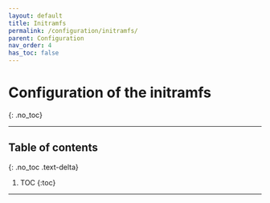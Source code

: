 ```yaml
---
layout: default
title: Initramfs
permalink: /configuration/initramfs/
parent: Configuration
nav_order: 4
has_toc: false
---
```


# Configuration of the initramfs
{: .no_toc}

---

## Table of contents
{: .no_toc .text-delta}

1. TOC
{:toc}

---
